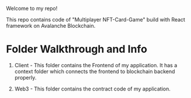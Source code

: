 Welcome to my repo!

This repo contains code of "Multiplayer NFT-Card-Game" build with React framework on Avalanche Blockchain.

# Folder Walkthrough and Info

1. Client - This folder contains the Frontend of my application. It has a context folder which connects the frontend to blockchain backend properly.

2. Web3 - This folder contains the contract code of my application.
